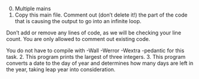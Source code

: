 0. Multiple mains
1. Copy this main file. Comment out (don’t delete it!) the part of the code that is causing the output to go into an infinite loop.



Don’t add or remove any lines of code, as we will be checking your line count. You are only allowed to comment out existing code.

You do not have to compile with -Wall -Werror -Wextra -pedantic for this task.
2. This program prints the largest of three integers.
3. This program converts a date to the day of year and determines how many days are left in the year, taking leap year into consideration.
